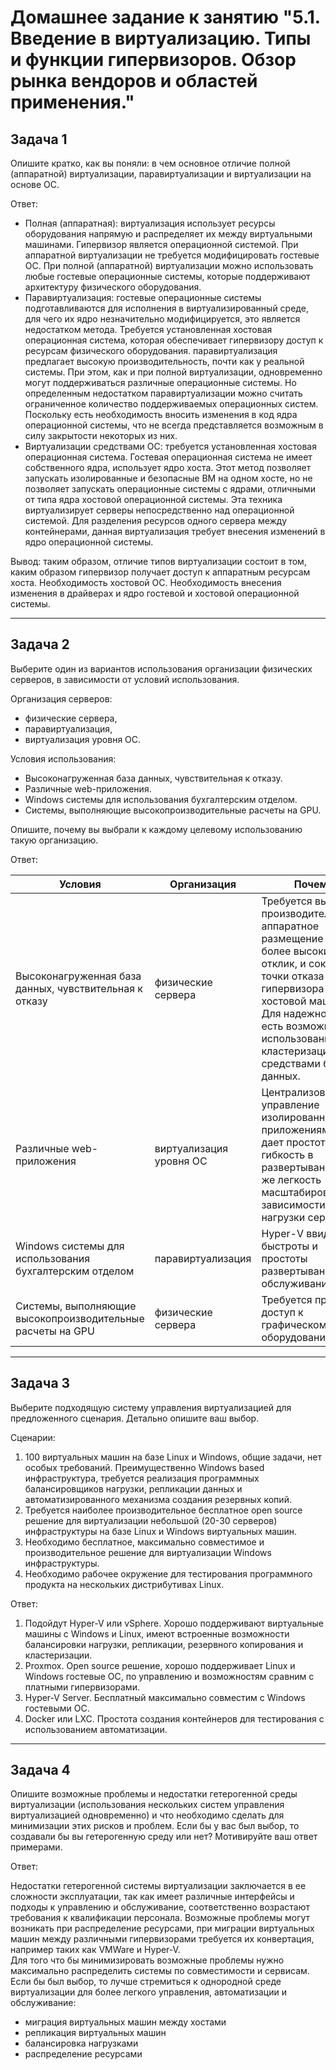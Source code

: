 # Домашнее задание к занятию "5.1. Введение в виртуализацию. Типы и функции гипервизоров. Обзор рынка вендоров и областей применения."


## Задача 1

Опишите кратко, как вы поняли: в чем основное отличие полной (аппаратной) виртуализации, паравиртуализации и виртуализации на основе ОС.  


Ответ:  

- Полная (аппаратная): виртуализация использует ресурсы оборудования напрямую и распределяет их между виртуальными машинами. Гипервизор является операционной системой. При аппаратной виртуализации не требуется модифицировать гостевые ОС. При полной (аппаратной) виртуализации можно использовать любые гостевые операционные системы, которые поддерживают архитектуру физического оборудования.  
- Паравиртуализация: гостевые операционные системы подготавливаются для исполнения в виртуализированный среде, для чего их ядро незначительно модифицируется, это является недостатком метода. Требуется установленная хостовая операционная система, которая обеспечивает гипервизору доступ к ресурсам физического оборудования. паравиртуализация предлагает высокую производительность, почти как у реальной системы. При этом, как и при полной виртуализации, одновременно могут поддерживаться различные операционные системы. Но определенным недостатком паравиртуализации можно считать ограниченное количество поддерживаемых операционных систем. Поскольку есть необходимость вносить изменения в код ядра операционной системы, что не всегда представляется возможным в силу закрытости некоторых из них.
- Виртуализации средствами ОС: требуется установленная хостовая операционная система. Гостевая операционная система не имеет собственного ядра, использует ядро хоста. Этот метод позволяет запускать изолированные и безопасные ВМ на одном хосте, но не позволяет запускать операционные системы с ядрами, отличными от типа ядра хостовой операционной системы. Эта техника виртуализирует серверы непосредственно над операционной системой. Для разделения ресурсов одного сервера между контейнерами, данная виртуализация требует внесения изменений в ядро операционной системы.

Вывод: таким образом, отличие типов виртуализации состоит в том, каким образом гипервизор получает доступ к аппаратным ресурсам хоста. Необходимость хостовой ОС. Необходимость внесения изменения в драйверах и ядро гостевой и хостовой операционной системы.


---

## Задача 2

Выберите один из вариантов использования организации физических серверов, в зависимости от условий использования.

Организация серверов:
- физические сервера,
- паравиртуализация,
- виртуализация уровня ОС.

Условия использования:
- Высоконагруженная база данных, чувствительная к отказу.
- Различные web-приложения.
- Windows системы для использования бухгалтерским отделом.
- Системы, выполняющие высокопроизводительные расчеты на GPU.

Опишите, почему вы выбрали к каждому целевому использованию такую организацию.


Ответ:  

| Условия | Организация | Почему |
| --- | --- | --- |
| Высоконагруженная база данных, чувствительная к отказу | физические сервера | Требуется высокая производительность, аппаратное размещение дает более высокий отклик, и сокращает точки отказа в виде гипервизора хостовой машины. Для надежности есть возможность использование кластеризацию средствами баз данных.|
| Различные web-приложения | виртуализация уровня ОС | Централизованное управление изолированными приложениями что дает простоту и гибкость в развертывании, а так же легкость масштабировать в зависимости от нагрузки сервисов. |
| Windows системы для использования бухгалтерским отделом | паравиртуализация | Hyper-V  ввиду быстроты и простоты развертывания и обслуживания. |
| Системы, выполняющие высокопроизводительные расчеты на GPU | физические сервера | Требуется прямой доступ к графическому оборудованию. |


---

## Задача 3

Выберите подходящую систему управления виртуализацией для предложенного сценария. Детально опишите ваш выбор.

Сценарии:

1. 100 виртуальных машин на базе Linux и Windows, общие задачи, нет особых требований. Преимущественно Windows based инфраструктура, требуется реализация программных балансировщиков нагрузки, репликации данных и автоматизированного механизма создания резервных копий.
2. Требуется наиболее производительное бесплатное open source решение для виртуализации небольшой (20-30 серверов) инфраструктуры на базе Linux и Windows виртуальных машин.
3. Необходимо бесплатное, максимально совместимое и производительное решение для виртуализации Windows инфраструктуры.
4. Необходимо рабочее окружение для тестирования программного продукта на нескольких дистрибутивах Linux.


Ответ:  

1. Подойдут Hyper-V или vSphere. Хорошо поддерживают виртуальные машины с Windows и Linux, имеют встроенные возможности балансировки нагрузки, репликации, резервного копирования и кластеризации. 
2. Proxmox. Open source решение, хорошо поддерживает Linux и Windows гостевые ОС, по управлению и возможностям сравним с платными гипервизорами.
3. Hyper-V Server. Бесплатный максимально совместим c Windows гостевыми ОС.
4. Docker или LXC. Простота создания контейнеров для тестирования с использованием автоматизации.

---

## Задача 4

Опишите возможные проблемы и недостатки гетерогенной среды виртуализации (использования нескольких систем управления виртуализацией одновременно) и что необходимо сделать для минимизации этих рисков и проблем. Если бы у вас был выбор, то создавали бы вы гетерогенную среду или нет? Мотивируйте ваш ответ примерами.

Ответ:  

Недостатки гетерогенной системы виртуализации заключается в ее сложности эксплуатации, так как имеет различные интерфейсы и подходы к управлению и обслуживание, соответственно возрастают требования к квалификации персонала. Возможные проблемы могут возникать при распределение ресурсами, при миграции виртуальных машин между различными гипервизорами требуется их конвертация, например таких как VMWare и Hyper-V.  
Для того что бы минимизировать возможные проблемы нужно максимально распределить системы по совместимости и сервисам.  
Если бы был выбор, то лучше стремиться к однородной среде виртуализации для более легкого управления, автоматизации и обслуживание:
- миграция виртуальных машин между хостами
- репликация виртуальных машин
- балансировка нагрузками
- распределение ресурсами
